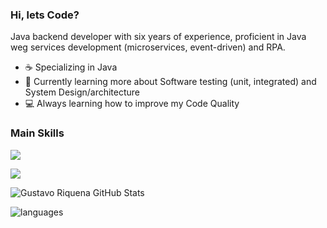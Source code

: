 ### Hi, lets Code? 

Java backend developer with six years of experience, proficient in Java weg services development (microservices, event-driven) and RPA.

- ☕ Specializing in Java
- 🌱 Currently learning more about Software testing (unit, integrated) and System Design/architecture
- 💻 Always learning how to improve my Code Quality
 
### Main Skills
<p align="left">
<img src="https://skillicons.dev/icons?i=java,spring,hibernate,idea,git,gitlab,aws&theme=light" />
</p>
<p align="left">
<img src="https://skillicons.dev/icons?i=docker,postgres,mysql,postman,jenkins,selenium,dotnet&theme=light" />
</p>

![Gustavo Riquena GitHub Stats](https://github-readme-stats.vercel.app/api?username=Gussriquena&show_icons=true&title_color=0223db&icon_color=0223db)
 
![languages](https://github-readme-stats.vercel.app/api/top-langs/?username=Gussriquena&hide=scss&layout=compact&theme=light&title_color=0223db)

<!--
**Gussriquena/Gussriquena** is a ✨ _special_ ✨ repository because its `README.md` (this file) appears on your GitHub profile.

Here are some ideas to get you started:

- 🔭 I’m currently working on ...
- 🌱 I’m currently learning ...
- 👯 I’m looking to collaborate on ...
- 🤔 I’m looking for help with ...
- 💬 Ask me about ...
- 📫 How to reach me: ...
- 😄 Pronouns: ...
- ⚡ Fun fact: ...
-->
